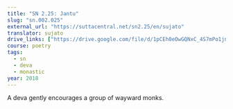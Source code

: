 ```yaml
---
title: "SN 2.25: Jantu"
slug: "sn.002.025"
external_url: "https://suttacentral.net/sn2.25/en/sujato"
translator: sujato
drive_links: ["https://drive.google.com/file/d/1pCEh0eOwGQNxC_4S7mPo1jnReFaPR9a1"]
course: poetry
tags:
  - sn
  - deva
  - monastic
year: 2018
---
```


A deva gently encourages a group of wayward monks.
